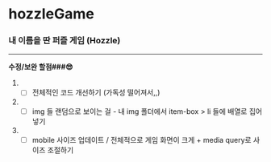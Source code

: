 # hozzleGame

### 내 이름을 딴 퍼즐 게임 (Hozzle)

-----------

**수정/보완 할점###😎**

1. -[ ] 전체적인 코드 개선하기 (가독성 떨어져서,,) <br>
2. -[ ] img 들 랜덤으로 보이는 걸 - 내 img 폴더에서 item-box > li 들에 배열로 집어넣기 <br>
3. -[ ] mobile 사이즈 업데이트 / 전체적으로 게임 화면이 크게 + media query로 사이즈 조절하기
